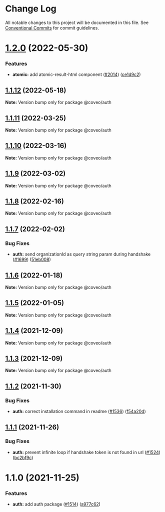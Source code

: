 # Change Log

All notable changes to this project will be documented in this file.
See [Conventional Commits](https://conventionalcommits.org) for commit guidelines.

# [1.2.0](https://github.com/coveo/ui-kit/compare/@coveo/auth@1.1.12...@coveo/auth@1.2.0) (2022-05-30)


### Features

* **atomic:** add atomic-result-html component ([#2014](https://github.com/coveo/ui-kit/issues/2014)) ([ce1d9c2](https://github.com/coveo/ui-kit/commit/ce1d9c299b16d736730d9e7731f4bfa9c782a369))





## [1.1.12](https://github.com/coveo/ui-kit/compare/@coveo/auth@1.1.11...@coveo/auth@1.1.12) (2022-05-18)

**Note:** Version bump only for package @coveo/auth





## [1.1.11](https://github.com/coveo/ui-kit/compare/@coveo/auth@1.1.10...@coveo/auth@1.1.11) (2022-03-25)

**Note:** Version bump only for package @coveo/auth





## [1.1.10](https://github.com/coveo/ui-kit/compare/@coveo/auth@1.1.9...@coveo/auth@1.1.10) (2022-03-16)

**Note:** Version bump only for package @coveo/auth





## [1.1.9](https://github.com/coveo/ui-kit/compare/@coveo/auth@1.1.8...@coveo/auth@1.1.9) (2022-03-02)

**Note:** Version bump only for package @coveo/auth





## [1.1.8](https://github.com/coveo/ui-kit/compare/@coveo/auth@1.1.7...@coveo/auth@1.1.8) (2022-02-16)

**Note:** Version bump only for package @coveo/auth





## [1.1.7](https://github.com/coveo/ui-kit/compare/@coveo/auth@1.1.6...@coveo/auth@1.1.7) (2022-02-02)


### Bug Fixes

* **auth:** send organizationId as query string param during handshake ([#1699](https://github.com/coveo/ui-kit/issues/1699)) ([51eb008](https://github.com/coveo/ui-kit/commit/51eb0089cf834a5eeef3631d322fbc7d1aafe604))





## [1.1.6](https://github.com/coveo/ui-kit/compare/@coveo/auth@1.1.5...@coveo/auth@1.1.6) (2022-01-18)

**Note:** Version bump only for package @coveo/auth





## [1.1.5](https://github.com/coveo/ui-kit/compare/@coveo/auth@1.1.4...@coveo/auth@1.1.5) (2022-01-05)

**Note:** Version bump only for package @coveo/auth





## [1.1.4](https://github.com/coveo/ui-kit/compare/@coveo/auth@1.1.3...@coveo/auth@1.1.4) (2021-12-09)

**Note:** Version bump only for package @coveo/auth





## [1.1.3](https://github.com/coveo/ui-kit/compare/@coveo/auth@1.1.2...@coveo/auth@1.1.3) (2021-12-09)

**Note:** Version bump only for package @coveo/auth





## [1.1.2](https://github.com/coveo/ui-kit/compare/@coveo/auth@1.1.1...@coveo/auth@1.1.2) (2021-11-30)


### Bug Fixes

* **auth:** correct installation command in readme ([#1536](https://github.com/coveo/ui-kit/issues/1536)) ([f54a20d](https://github.com/coveo/ui-kit/commit/f54a20df00778eb7faa3ae1489ab17fdfe39794a))





## [1.1.1](https://github.com/coveo/ui-kit/compare/@coveo/auth@1.1.0...@coveo/auth@1.1.1) (2021-11-26)


### Bug Fixes

* **auth:** prevent infinite loop if handshake token is not found in url ([#1524](https://github.com/coveo/ui-kit/issues/1524)) ([bc2bf9c](https://github.com/coveo/ui-kit/commit/bc2bf9c4ce77c01b06f7606179bd82c760a7e80c))





# 1.1.0 (2021-11-25)


### Features

* **auth:** add auth package ([#1514](https://github.com/coveo/ui-kit/issues/1514)) ([a977c62](https://github.com/coveo/ui-kit/commit/a977c62b7f7086746096d1930a4ddab044d70d41))
